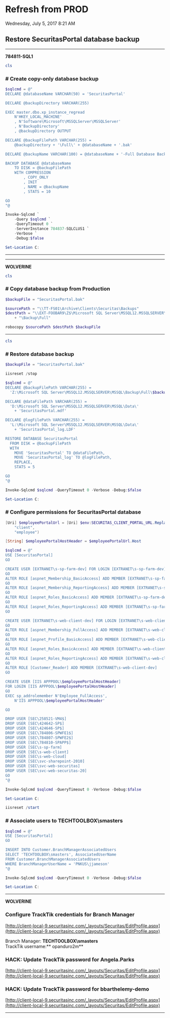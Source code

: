 ﻿# Refresh from PROD

Wednesday, July 5, 2017
8:21 AM

## Restore SecuritasPortal database backup

---

**784811-SQL1**

```PowerShell
cls
```

### # Create copy-only database backup

```PowerShell
$sqlcmd = @"
DECLARE @databaseName VARCHAR(50) = 'SecuritasPortal'

DECLARE @backupDirectory VARCHAR(255)

EXEC master.dbo.xp_instance_regread
    N'HKEY_LOCAL_MACHINE'
    , N'Software\Microsoft\MSSQLServer\MSSQLServer'
    , N'BackupDirectory'
    , @backupDirectory OUTPUT

DECLARE @backupFilePath VARCHAR(255) =
    @backupDirectory + '\Full\' + @databaseName + '.bak'

DECLARE @backupName VARCHAR(100) = @databaseName + '-Full Database Backup'

BACKUP DATABASE @databaseName
    TO DISK = @backupFilePath
    WITH COMPRESSION
        , COPY_ONLY
        , INIT
        , NAME = @backupName
        , STATS = 10

GO
"@

Invoke-Sqlcmd `
    -Query $sqlcmd `
    -QueryTimeout 0 `
    -ServerInstance 784837-SQLCLUS1 `
    -Verbose `
    -Debug:$false

Set-Location C:
```

---

---

**WOLVERINE**

```PowerShell
cls
```

### # Copy database backup from Production

```PowerShell
$backupFile = "SecuritasPortal.bak"

$sourcePath = "\\TT-FS01\Archive\Clients\Securitas\Backups"
$destPath = "\\EXT-FOOBAR9\Z$\Microsoft SQL Server\MSSQL12.MSSQLSERVER\MSSQL" `
    + "\Backup\Full"

robocopy $sourcePath $destPath $backupFile
```

---

```PowerShell
cls
```

### # Restore database backup

```PowerShell
$backupFile = "SecuritasPortal.bak"

iisreset /stop

$sqlcmd = @"
DECLARE @backupFilePath VARCHAR(255) =
  'Z:\Microsoft SQL Server\MSSQL12.MSSQLSERVER\MSSQL\Backup\Full\$backupFile'

DECLARE @dataFilePath VARCHAR(255) =
  'D:\Microsoft SQL Server\MSSQL12.MSSQLSERVER\MSSQL\Data\'
    + 'SecuritasPortal.mdf'

DECLARE @logFilePath VARCHAR(255) =
  'L:\Microsoft SQL Server\MSSQL12.MSSQLSERVER\MSSQL\Data\'
    + 'SecuritasPortal_log.LDF'

RESTORE DATABASE SecuritasPortal
  FROM DISK = @backupFilePath
  WITH
    MOVE 'SecuritasPortal' TO @dataFilePath,
    MOVE 'SecuritasPortal_log' TO @logFilePath,
    REPLACE,
    STATS = 5

GO
"@

Invoke-Sqlcmd $sqlcmd -QueryTimeout 0 -Verbose -Debug:$false

Set-Location C:
```

### # Configure permissions for SecuritasPortal database

```PowerShell
[Uri] $employeePortalUrl = [Uri] $env:SECURITAS_CLIENT_PORTAL_URL.Replace(
    "client",
    "employee")

[String] $employeePortalHostHeader = $employeePortalUrl.Host

$sqlcmd = @"
USE [SecuritasPortal]
GO

CREATE USER [EXTRANET\s-sp-farm-dev] FOR LOGIN [EXTRANET\s-sp-farm-dev]
GO
ALTER ROLE [aspnet_Membership_BasicAccess] ADD MEMBER [EXTRANET\s-sp-farm-dev]
GO
ALTER ROLE [aspnet_Membership_ReportingAccess] ADD MEMBER [EXTRANET\s-sp-farm-dev]
GO
ALTER ROLE [aspnet_Roles_BasicAccess] ADD MEMBER [EXTRANET\s-sp-farm-dev]
GO
ALTER ROLE [aspnet_Roles_ReportingAccess] ADD MEMBER [EXTRANET\s-sp-farm-dev]
GO

CREATE USER [EXTRANET\s-web-client-dev] FOR LOGIN [EXTRANET\s-web-client-dev]
GO
ALTER ROLE [aspnet_Membership_FullAccess] ADD MEMBER [EXTRANET\s-web-client-dev]
GO
ALTER ROLE [aspnet_Profile_BasicAccess] ADD MEMBER [EXTRANET\s-web-client-dev]
GO
ALTER ROLE [aspnet_Roles_BasicAccess] ADD MEMBER [EXTRANET\s-web-client-dev]
GO
ALTER ROLE [aspnet_Roles_ReportingAccess] ADD MEMBER [EXTRANET\s-web-client-dev]
GO
ALTER ROLE [Customer_Reader] ADD MEMBER [EXTRANET\s-web-client-dev]
GO

CREATE USER [IIS APPPOOL\$employeePortalHostHeader]
FOR LOGIN [IIS APPPOOL\$employeePortalHostHeader]
GO
EXEC sp_addrolemember N'Employee_FullAccess',
    N'IIS APPPOOL\$employeePortalHostHeader'

GO

DROP USER [SEC\258521-VM4$]
DROP USER [SEC\424642-SP$]
DROP USER [SEC\424646-SP$]
DROP USER [SEC\784806-SPWFE1$]
DROP USER [SEC\784807-SPWFE2$]
DROP USER [SEC\784810-SPAPP$]
DROP USER [SEC\s-sp-farm]
DROP USER [SEC\s-web-client]
DROP USER [SEC\s-web-cloud]
DROP USER [SEC\svc-sharepoint-2010]
DROP USER [SEC\svc-web-securitas]
DROP USER [SEC\svc-web-securitas-20]
GO
"@

Invoke-Sqlcmd $sqlcmd -QueryTimeout 0 -Verbose -Debug:$false

Set-Location C:

iisreset /start
```

### # Associate users to TECHTOOLBOX\\smasters

```PowerShell
$sqlcmd = @"
USE [SecuritasPortal]
GO

INSERT INTO Customer.BranchManagerAssociatedUsers
SELECT 'TECHTOOLBOX\smasters', AssociatedUserName
FROM Customer.BranchManagerAssociatedUsers
WHERE BranchManagerUserName = 'PNKUS\jjameson'
"@

Invoke-Sqlcmd $sqlcmd -QueryTimeout 0 -Verbose -Debug:$false

Set-Location C:
```

---

**WOLVERINE**

### Configure TrackTik credentials for Branch Manager

[http://client-local-9.securitasinc.com/_layouts/Securitas/EditProfile.aspx](http://client-local-9.securitasinc.com/_layouts/Securitas/EditProfile.aspx)

Branch Manager: **TECHTOOLBOX\\smasters**\
TrackTik username:** opanduro2m**

### HACK: Update TrackTik password for Angela.Parks

[http://client-local-9.securitasinc.com/_layouts/Securitas/EditProfile.aspx](http://client-local-9.securitasinc.com/_layouts/Securitas/EditProfile.aspx)

### HACK: Update TrackTik password for bbarthelemy-demo

[http://client-local-9.securitasinc.com/_layouts/Securitas/EditProfile.aspx](http://client-local-9.securitasinc.com/_layouts/Securitas/EditProfile.aspx)

---
